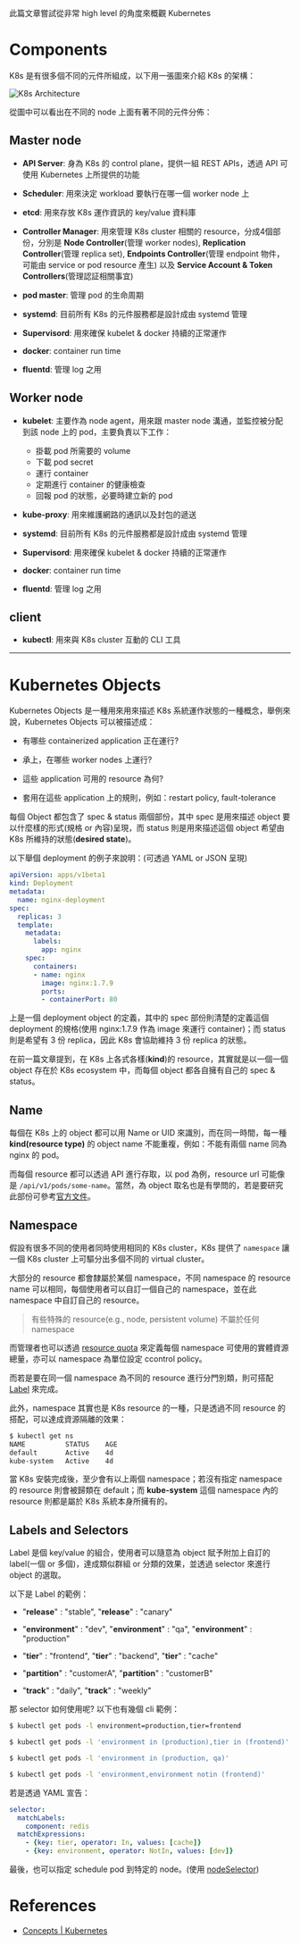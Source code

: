 此篇文章嘗試從非常 high level 的角度來概觀 Kubernetes

Components
==========

K8s 是有很多個不同的元件所組成，以下用一張圖來介紹 K8s 的架構：

![K8s Architecture](http://www.imotif.net/wp-content/uploads/2016/11/Canvas-2.jpg)

從圖中可以看出在不同的 node 上面有著不同的元件分佈：

## Master node

- **API Server**: 身為 K8s 的 control plane，提供一組 REST APIs，透過 API 可使用 Kubernetes 上所提供的功能

- **Scheduler**: 用來決定 workload 要執行在哪一個 worker node 上

- **etcd**: 用來存放 K8s 運作資訊的 key/value 資料庫

- **Controller Manager**: 用來管理 K8s cluster 相關的 resource，分成4個部份，分別是 **Node Controller**(管理 worker nodes), **Replication Controller**(管理 replica set), **Endpoints Controller**(管理 endpoint 物件，可能由 service or pod resource 產生) 以及 **Service Account & Token Controllers**(管理認証相關事宜)

- **pod master**: 管理 pod 的生命周期

- **systemd**: 目前所有 K8s 的元件服務都是設計成由 systemd 管理

- **Supervisord**: 用來確保 kubelet & docker 持續的正常運作

- **docker**: container run time

- **fluentd**: 管理 log 之用


## Worker node

- **kubelet**: 主要作為 node agent，用來跟 master node 溝通，並監控被分配到該 node 上的 pod，主要負責以下工作：
  - 掛載 pod 所需要的 volume
  - 下載 pod secret
  - 運行 container
  - 定期進行 container 的健康檢查
  - 回報 pod 的狀態，必要時建立新的 pod

- **kube-proxy**: 用來維護網路的通訊以及封包的遞送

- **systemd**: 目前所有 K8s 的元件服務都是設計成由 systemd 管理

- **Supervisord**: 用來確保 kubelet & docker 持續的正常運作

- **docker**: container run time

- **fluentd**: 管理 log 之用


## client

- **kubectl**: 用來與 K8s cluster 互動的 CLI 工具


---------------------------------


Kubernetes Objects
==================

Kubernetes Objects 是一種用來用來描述 K8s 系統運作狀態的一種概念，舉例來說，Kubernetes Objects 可以被描述成：

- 有哪些 containerized application 正在運行?

- 承上，在哪些 worker nodes 上運行?

- 這些 application 可用的 resource 為何?

- 套用在這些 application 上的規則，例如：restart policy, fault-tolerance

每個 Object 都包含了 spec & status 兩個部份，其中 spec 是用來描述 object 要以什麼樣的形式(規格 or 內容)呈現，而 status 則是用來描述這個 object 希望由 K8s 所維持的狀態(**desired state**)。

以下舉個 deployment 的例子來說明：(可透過 YAML or JSON 呈現)

```yaml
apiVersion: apps/v1beta1
kind: Deployment
metadata:
  name: nginx-deployment
spec:
  replicas: 3
  template:
    metadata:
      labels:
        app: nginx
    spec:
      containers:
      - name: nginx
        image: nginx:1.7.9
        ports:
        - containerPort: 80
```

上是一個 deployment object 的定義，其中的 spec 部份則清楚的定義這個 deployment 的規格(使用 nginx:1.7.9 作為 image 來運行 container)；而 status 則是希望有 3 份 replica，因此 K8s 會協助維持 3 份 replica 的狀態。

在前一篇文章提到，在 K8s 上各式各樣(**kind**)的 resource，其實就是以一個一個 object 存在於 K8s ecosystem 中，而每個 object 都各自擁有自己的 spec & status。


## Name

每個在 K8s 上的 object 都可以用 Name or UID 來識別，而在同一時間，每一種 **kind(resource type)** 的 object name 不能重複，例如：不能有兩個 name 同為 nginx 的 pod。

而每個 resource 都可以透過 API 進行存取，以 pod 為例，resource url 可能像是 `/api/v1/pods/some-name`。當然，為 object 取名也是有學問的，若是要研究此部份可參考[官方文件](https://github.com/kubernetes/community/blob/master/contributors/design-proposals/identifiers.md)。


## Namespace

假設有很多不同的使用者同時使用相同的 K8s cluster，K8s 提供了 `namespace` 讓一個 K8s cluster 上可驅分出多個不同的 virtual cluster。

大部分的 resource 都會隸屬於某個 namespace，不同 namespace 的 resource name 可以相同，每個使用者可以自訂一個自己的 namespace，並在此 namespace 中自訂自己的 resource。

> 有些特殊的 resource(e.g., node, persistent volume) 不屬於任何 namespace

而管理者也可以透過 [resource quota](https://kubernetes.io/docs/concepts/policy/resource-quotas/) 來定義每個 namespace 可使用的實體資源總量，亦可以 namespace 為單位設定 ccontrol policy。

而若是要在同一個 namespace 為不同的 resource 進行分門別類，則可搭配 [Label](https://kubernetes.io/docs/user-guide/labels) 來完成。

此外，namespace 其實也是 K8s resource 的一種，只是透過不同 resource 的搭配，可以達成資源隔離的效果：

```bash
$ kubectl get ns
NAME          STATUS    AGE
default       Active    4d
kube-system   Active    4d
```

當 K8s 安裝完成後，至少會有以上兩個 namespace；若沒有指定 namespace 的 resource 則會被歸類在 default；而 **kube-system** 這個 namespace 內的 resource 則都是屬於 K8s 系統本身所擁有的。


## Labels and Selectors

Label 是個 key/value 的組合，使用者可以隨意為 object 賦予附加上自訂的 label(一個 or 多個)，達成類似群組 or 分類的效果，並透過 selector 來進行 object 的選取。

以下是 Label 的範例：

- "**release**" : "stable", "**release**" : "canary"

- "**environment**" : "dev", "**environment**" : "qa", "**environment**" : "production"

- "**tier**" : "frontend", "**tier**" : "backend", "**tier**" : "cache"

- "**partition**" : "customerA", "**partition**" : "customerB"

- "**track**" : "daily", "**track**" : "weekly"

那 selector 如何使用呢? 以下也有幾個 cli 範例：

```bash
$ kubectl get pods -l environment=production,tier=frontend

$ kubectl get pods -l 'environment in (production),tier in (frontend)'

$ kubectl get pods -l 'environment in (production, qa)'

$ kubectl get pods -l 'environment,environment notin (frontend)'
```

若是透過 YAML 宣告：

```yaml
selector:
  matchLabels:
    component: redis
  matchExpressions:
    - {key: tier, operator: In, values: [cache]}
    - {key: environment, operator: NotIn, values: [dev]}
```

最後，也可以指定 schedule pod 到特定的 node。(使用 [nodeSelector](https://kubernetes.io/docs/concepts/configuration/assign-pod-node/))



References
==========

- [Concepts \| Kubernetes](https://kubernetes.io/docs/concepts/)